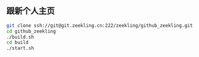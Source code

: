 ## 跟新个人主页


```sh
git clone ssh://git@git.zeekling.cn:222/zeekling/github_zeekling.git
cd github_zeekling
./build.sh
cd build
./start.sh
```
